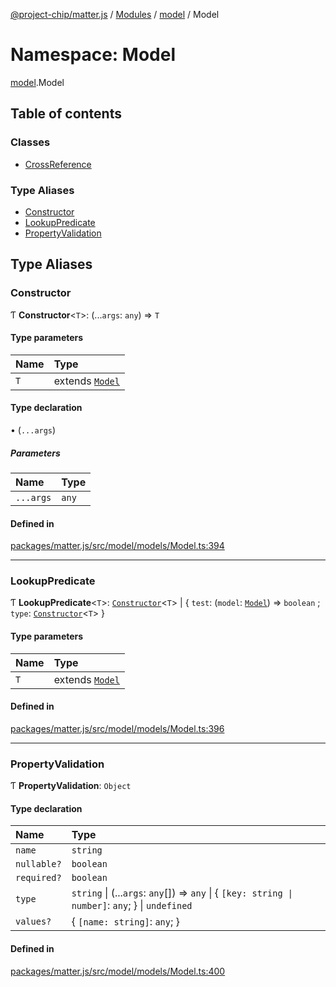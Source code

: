 [@project-chip/matter.js](../README.md) / [Modules](../modules.md) / [model](model.md) / Model

# Namespace: Model

[model](model.md).Model

## Table of contents

### Classes

- [CrossReference](../classes/model.Model.CrossReference.md)

### Type Aliases

- [Constructor](model.Model.md#constructor)
- [LookupPredicate](model.Model.md#lookuppredicate)
- [PropertyValidation](model.Model.md#propertyvalidation)

## Type Aliases

### Constructor

Ƭ **Constructor**<`T`\>: (...`args`: `any`) => `T`

#### Type parameters

| Name | Type |
| :------ | :------ |
| `T` | extends [`Model`](../classes/model.Model-1.md) |

#### Type declaration

• (`...args`)

##### Parameters

| Name | Type |
| :------ | :------ |
| `...args` | `any` |

#### Defined in

[packages/matter.js/src/model/models/Model.ts:394](https://github.com/project-chip/matter.js/blob/ac2c2688/packages/matter.js/src/model/models/Model.ts#L394)

___

### LookupPredicate

Ƭ **LookupPredicate**<`T`\>: [`Constructor`](model.Model.md#constructor)<`T`\> \| { `test`: (`model`: [`Model`](../classes/model.Model-1.md)) => `boolean` ; `type`: [`Constructor`](model.Model.md#constructor)<`T`\>  }

#### Type parameters

| Name | Type |
| :------ | :------ |
| `T` | extends [`Model`](../classes/model.Model-1.md) |

#### Defined in

[packages/matter.js/src/model/models/Model.ts:396](https://github.com/project-chip/matter.js/blob/ac2c2688/packages/matter.js/src/model/models/Model.ts#L396)

___

### PropertyValidation

Ƭ **PropertyValidation**: `Object`

#### Type declaration

| Name | Type |
| :------ | :------ |
| `name` | `string` |
| `nullable?` | `boolean` |
| `required?` | `boolean` |
| `type` | `string` \| (...`args`: `any`[]) => `any` \| { `[key: string \| number]`: `any`;  } \| `undefined` |
| `values?` | { `[name: string]`: `any`;  } |

#### Defined in

[packages/matter.js/src/model/models/Model.ts:400](https://github.com/project-chip/matter.js/blob/ac2c2688/packages/matter.js/src/model/models/Model.ts#L400)
